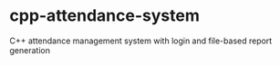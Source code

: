 # cpp-attendance-system
C++ attendance management system with login and file-based report generation
